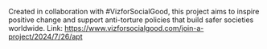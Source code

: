 Created in collaboration with #VizforSocialGood, this project aims to inspire positive change and support anti-torture policies that build safer societies worldwide.
Link: https://www.vizforsocialgood.com/join-a-project/2024/7/26/apt

